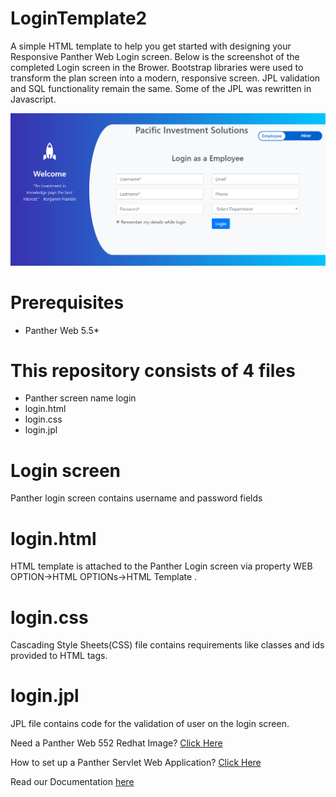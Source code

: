 # LoginTemplate2
A simple HTML template to help you get started with designing your Responsive Panther Web Login screen. Below is the screenshot of the completed Login screen in the Brower. Bootstrap libraries were used to transform the plan screen into a modern, responsive screen. JPL validation and SQL functionality remain the same. Some of the JPL was rewritten in Javascript.

![](login.png)


# Prerequisites
* Panther Web 5.5*
# This repository consists of 4 files
* Panther screen name login
* login.html
* login.css
* login.jpl

# Login screen
Panther login screen contains username and password fields
# login.html
HTML template is attached to the Panther Login screen via property WEB OPTION->HTML OPTIONs->HTML Template .

# login.css
Cascading Style Sheets(CSS) file contains requirements like classes and ids provided to HTML tags. 

# login.jpl
JPL file contains code for the validation of user on the login screen.  

Need a Panther Web 552 Redhat Image? [Click Here](https://hub.docker.com/r/prolificspanther/pantherweb "Named link title") 

How to set up a Panther Servlet Web Application? [Click Here](https://github.com/ProlificsPanther/PantherWeb/releases "Named link title")

Read our Documentation [here](https://docs.prolifics.com)

